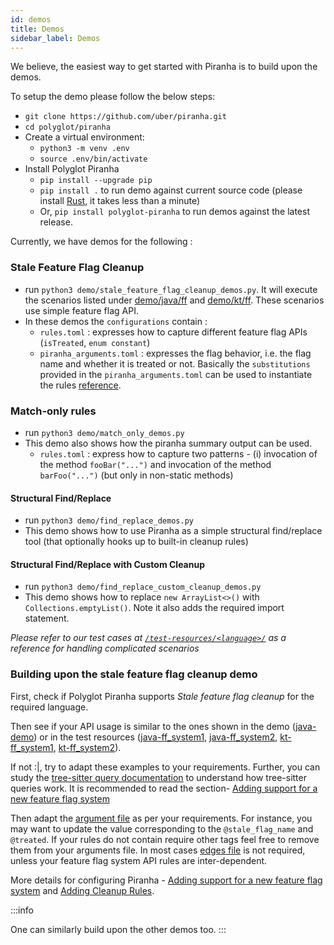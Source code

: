 ```yaml
---
id: demos
title: Demos
sidebar_label: Demos
---
```


We believe, the easiest way to get started with Piranha is to build upon the demos.

To setup the demo please follow the below steps:
* `git clone https://github.com/uber/piranha.git`
* `cd polyglot/piranha`
* Create a virtual environment:
   - `python3 -m venv .env`
   - `source .env/bin/activate`
* Install Polyglot Piranha
   - `pip install --upgrade pip`
   - `pip install .` to run demo against current source code (please install [Rust](https://www.rust-lang.org/tools/install), it takes less than a minute)
   - Or, `pip install polyglot-piranha` to run demos against the latest release.


Currently, we have demos for the following :

### Stale Feature Flag Cleanup

* run `python3 demo/stale_feature_flag_cleanup_demos.py`. It will execute the scenarios listed under [demo/java/ff](/demo/java/ff/configurations/rules.toml) and [demo/kt/ff](/demo/kt/ff/configurations/rules.toml). These scenarios use simple feature flag API.
* In these demos the `configurations` contain :
   * `rules.toml` : expresses how to capture different feature flag APIs (`isTreated`, `enum constant`)
   * `piranha_arguments.toml` : expresses the flag behavior, i.e. the flag name and whether it is treated or not. Basically the `substitutions` provided in the `piranha_arguments.toml` can be used to instantiate the rules [reference](#piranha-arguments).

### Match-only rules

* run `python3 demo/match_only_demos.py`
* This demo also shows how the piranha summary output can be used.
   * `rules.toml` : express how to capture two patterns - (i) invocation of the method `fooBar("...")`  and invocation of the method `barFoo("...")` (but only in non-static methods)

<h4>  Structural Find/Replace </h4>

* run `python3 demo/find_replace_demos.py`
* This demo shows how to use Piranha as a simple structural find/replace tool (that optionally hooks up to built-in cleanup rules)

<h4>  Structural Find/Replace with Custom Cleanup </h4>

* run `python3 demo/find_replace_custom_cleanup_demos.py`
* This demo shows how to replace `new ArrayList<>()` with `Collections.emptyList()`. Note it also adds the required import statement.


*Please refer to our test cases at [`/test-resources/<language>/`](/test-resources/) as a reference for handling complicated scenarios*


### Building upon the stale feature flag cleanup demo

First, check if Polyglot Piranha supports *Stale feature flag cleanup* for the required language.

Then see if your API usage is similar to the ones shown in the demo ([java-demo](/demo/java/configurations/rules.toml)) or in the test resources ([java-ff_system1](/test-resources/java/feature_flag_system_1/control/configurations/rules.toml), [java-ff_system2](/test-resources/java/feature_flag_system_2/control/configurations/rules.toml), [kt-ff_system1](/test-resources/kotlin/feature_flag_system_1/control/configurations/rules.toml), [kt-ff_system2](/test-resources/kotlin/feature_flag_system_2/control/configurations/rules.toml)).

If not :|, try to adapt these examples to your requirements. Further, you can study the [tree-sitter query documentation](https://tree-sitter.github.io/tree-sitter/using-parsers#pattern-matching-with-queries) to understand how tree-sitter queries work. It is recommended to read the section- [Adding support for a new feature flag system](#adding-support-for-a-new-feature-flag-system)

Then adapt the [argument file](/demo/java/configurations/piranha_arguments.toml) as per your requirements. For instance, you may want to update the value corresponding to the `@stale_flag_name` and `@treated`. If your rules do not contain require other tags feel free to remove them from your arguments file. In most cases [edges file](/src/cleanup_rules/java/edges.toml) is not required, unless your feature flag system API rules are inter-dependent.

More details for configuring Piranha - [Adding support for a new feature flag system](#adding-support-for-a-new-feature-flag-system)
and [Adding Cleanup Rules](#adding-cleanup-rules).



:::info

One can similarly build upon the other demos too.
:::